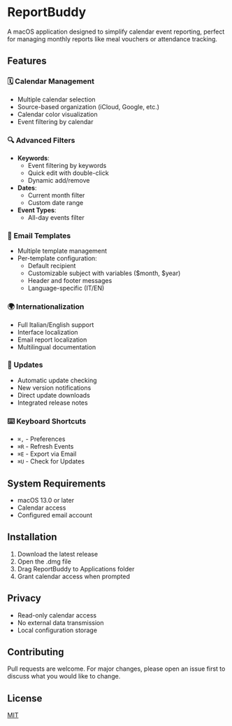 # ReportBuddy

A macOS application designed to simplify calendar event reporting, perfect for managing monthly reports like meal vouchers or attendance tracking.

## Features

### 🗓 Calendar Management
- Multiple calendar selection
- Source-based organization (iCloud, Google, etc.)
- Calendar color visualization
- Event filtering by calendar

### 🔍 Advanced Filters
- **Keywords**: 
  - Event filtering by keywords
  - Quick edit with double-click
  - Dynamic add/remove
- **Dates**:
  - Current month filter
  - Custom date range
- **Event Types**:
  - All-day events filter

### 📧 Email Templates
- Multiple template management
- Per-template configuration:
  - Default recipient
  - Customizable subject with variables ($month, $year)
  - Header and footer messages
  - Language-specific (IT/EN)

### 🌍 Internationalization
- Full Italian/English support
- Interface localization
- Email report localization
- Multilingual documentation

### 🔄 Updates
- Automatic update checking
- New version notifications
- Direct update downloads
- Integrated release notes

### ⌨️ Keyboard Shortcuts
- `⌘,` - Preferences
- `⌘R` - Refresh Events
- `⌘E` - Export via Email
- `⌘U` - Check for Updates

## System Requirements
- macOS 13.0 or later
- Calendar access
- Configured email account

## Installation
1. Download the latest release
2. Open the .dmg file
3. Drag ReportBuddy to Applications folder
4. Grant calendar access when prompted

## Privacy
- Read-only calendar access
- No external data transmission
- Local configuration storage

## Contributing
Pull requests are welcome. For major changes, please open an issue first to discuss what you would like to change.

## License
[MIT](https://choosealicense.com/licenses/mit/) 